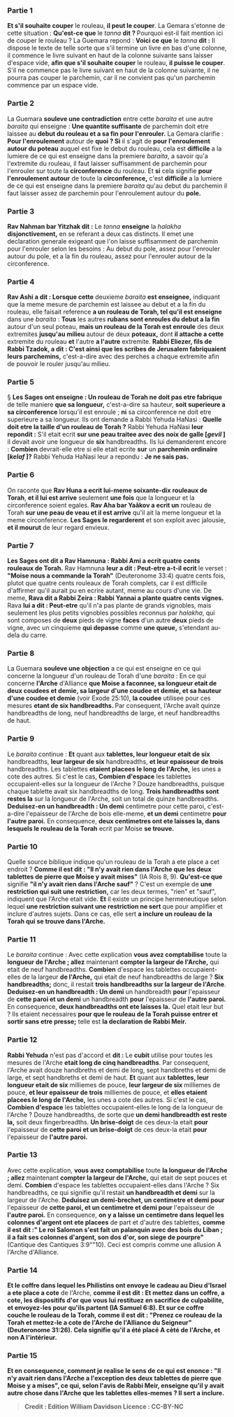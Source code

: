 
### Partie 1
<b>Et s'il souhaite couper</b> le rouleau, <b>il peut le couper</b>. La Gemara s'etonne de cette situation : <b>Qu'est-ce que</b> le <i>tanna</i> <b>dit ? </b> Pourquoi est-il fait mention ici de couper le rouleau ? La Guemara repond : <b>Voici ce que</b> le <i>tanna</i> <b>dit :</b> Il dispose le texte de telle sorte que s'il termine un livre en bas d'une colonne, il commence le livre suivant en haut de la colonne suivante sans laisser d'espace vide, <b>afin que s'il souhaite couper</b> le rouleau, <b>il puisse le couper</b>. S'il ne commence pas le livre suivant en haut de la colonne suivante, il ne pourra pas couper le parchemin, car il ne convient pas qu'un parchemin commence par un espace vide.

### Partie 2
La Guemara <b>souleve une contradiction</b> entre cette <i>baraita</i> et une autre <i>baraita</i> qui enseigne : <b>Une quantite suffisante</b> de parchemin doit etre laissee au <b>debut du rouleau et a sa fin pour l'enrouler.</b> La Gemara clarifie : <b>Pour l'enroulement</b> autour de <b>quoi ? Si</b> il s'agit de <b>pour l'enroulement autour du poteau</b> auquel est fixe le debut du rouleau, cela est <b>difficile</b> a la lumiere de ce qui est enseigne dans la premiere <i>baraita</i>, a savoir qu'a l'extremite du rouleau, il faut laisser suffisamment de parchemin pour l'enrouler sur toute la <b>circonference</b> du rouleau. Et <b>si</b> cela signifie <b>pour l'enroulement autour</b> de toute la <b>circonference,</b> c'est <b>difficile</b> a la lumiere de ce qui est enseigne dans la premiere <i>baraita</i> qu'au debut du parchemin il faut laisser assez de parchemin pour l'enroulement autour du <b>pole.</b>

### Partie 3
<b>Rav Nahman bar Yitzhak dit :</b> Le <i>tanna</i> <b>enseigne</b> la <i>halakha</i> <b>disjonctivement,</b> en se referant a deux cas distincts. Il emet une declaration generale exigeant que l'on laisse suffisamment de parchemin pour l'enrouler selon les besoins : Au debut du pole, assez pour l'enrouler autour du pole, et a la fin du rouleau, assez pour l'enrouler autour de la circonference.

### Partie 4
<b>Rav Ashi a dit : Lorsque cette</b> deuxieme <i>baraita</i> <b>est enseignee,</b> indiquant que la meme mesure de parchemin est laissee au debut et a la fin du rouleau, elle faisait reference <b>a un rouleau de Torah, tel qu'il est enseigne</b> dans une <i>baraita</i> : <b>Tous</b> les autres <b>rubans sont enroules du debut a la fin</b> autour d'un seul poteau, <b>mais un rouleau de la Torah est enroule</b> des deux extremites <b>jusqu'au milieu</b> autour de deux <b>poteaux,</b> dont <b>il attache a cette</b> extremite du rouleau <b>et</b> l'autre <b>a l'autre</b> extremite. <b>Rabbi Eliezer, fils de Rabbi Tzadok, a dit : C'est ainsi que les scribes de Jerusalem fabriquaient leurs parchemins,</b> c'est-a-dire avec des perches a chaque extremite afin de pouvoir le rouler jusqu'au milieu.

### Partie 5
§ <b>Les Sages ont enseigne : Un rouleau de Torah ne doit pas etre fabrique</b> de telle maniere <b>que sa longueur,</b> c'est-a-dire sa hauteur, <b>soit superieure a sa circonference</b> lorsqu'il est enroule ; <b>ni</b> sa circonference ne doit etre superieure a sa longueur. Ils ont demande a Rabbi</b> Yehuda HaNasi : <b>Quelle doit etre la taille d'un rouleau de Torah ?</b> Rabbi Yehuda HaNasi <b>leur repondit :</b> S'il etait ecrit <b>sur une peau traitee avec des noix de galle [<i>gevil</i> ]</b> il devait avoir une longueur de <b>six</b> handbreadths. Ils lui demanderent encore : <b>Combien</b> devrait-elle etre si elle etait ecrite <b>sur</b> un <b>parchemin ordinaire [<i>kelaf</i> ]?</b> Rabbi Yehuda HaNasi leur a repondu : <b>Je ne sais pas.</b>

### Partie 6
On raconte que <b>Rav Huna a ecrit lui-meme soixante-dix rouleaux de Torah</b>, <b>et il lui est arrive</b> seulement <b>une fois</b> que la longueur et la circonference soient egales. <b>Rav Aha bar Yaâkov a ecrit un</b> rouleau de Torah <b>sur une peau de veau et il est arrive</b> qu'il ait la meme longueur et la meme circonference. <b>Les Sages le regarderent</b> et son exploit avec jalousie, <b>et il mourut</b> de leur regard envieux.

### Partie 7
<b>Les Sages ont dit a Rav Hamnuna : Rabbi Ami a ecrit quatre cents rouleaux de Torah.</b> Rav Hamnuna <b>leur a dit : Peut-etre a-t-il ecrit</b> le verset : <b>"Moise nous a commande la Torah"</b> (Deuteronome 33:4) quatre cents fois, plutot que quatre cents rouleaux de Torah complets, car il est difficile d'affirmer qu'il aurait pu en ecrire autant, meme au cours d'une vie. De meme, <b>Rava dit a Rabbi Zeira : Rabbi Yannai a plante quatre cents vignes.</b> Rava <b>lui a dit : Peut-etre</b> qu'il n'a pas plante de grands vignobles, mais seulement les plus petits vignobles possibles reconnus par <i>halakha</i>, qui sont composes de <b>deux</b> pieds de vigne <b>faces</b> d'un autre <b>deux</b> pieds de vigne, avec un cinquieme <b>qui depasse</b> comme <b>une queue,</b> s'etendant au-dela du carre.

### Partie 8
La Guemara <b>souleve une objection</b> a ce qui est enseigne en ce qui concerne la longueur d'un rouleau de Torah d'une <i>baraita</i> : En ce qui concerne <b>l'Arche</b> d'Alliance <b>que Moise a faconnee, sa longueur etait de deux coudees et demie, sa largeur d'une coudee et demie, et sa hauteur d'une coudee et demie</b> (voir Exode 25:10), <b>la coudee</b> utilisee pour ces mesures <b>etant de six handbreadths. </b> Par consequent, l'Arche avait quinze handbreadths de long, neuf handbreadths de large, et neuf handbreadths de haut.

### Partie 9
Le <i>baraita</i> continue : <b>Et</b> quant aux <b>tablettes, leur longueur etait de six</b> handbreadths, <b>leur largeur de six</b> handbreadths, <b>et leur epaisseur de trois</b> handbreadths. Les tablettes <b>etaient placees le long de l'Arche,</b> les unes a cote des autres. Si c'est le cas, <b>Combien d'espace</b> les tablettes occupaient-elles</b> sur la longueur de l'Arche ? Douze handbreadths,</b> puisque chaque tablette avait six handbreadths de long. <b>Trois handbreadths sont restes la</b> sur la longueur de l'Arche, soit un total de quinze handbreadths. <b>Deduisez-en un handbreadth : Un demi</b> centimetre pour cette paroi,</b> c'est-a-dire l'epaisseur de l'Arche de bois elle-meme, <b>et un demi</b> centimetre <b>pour l'autre paroi.</b> En consequence, <b>deux centimetres ont ete laisses la, dans lesquels le rouleau de la Torah</b> ecrit par Moise <b>se trouve.</b>

### Partie 10
Quelle source biblique indique qu'un rouleau de la Torah a ete place a cet endroit ? <b>Comme il est dit : "Il n'y avait rien dans l'Arche que les deux tablettes de pierre que Moise y avait mises"</b> (IA Rois 8, 9). <b>Qu'est-ce que</b> signifie <b>"il n'y avait rien dans l'Arche sauf"</b> ? C'est un exemple de <b>une restriction qui suit une restriction,</b> car les deux termes, "rien" et "sauf", indiquent que l'Arche etait vide. <b>Et</b> il existe un principe hermeneutique selon lequel <b>une restriction suivant une restriction ne sert</b> que pour amplifier</b> et inclure d'autres sujets. Dans ce cas, elle sert <b>a inclure un rouleau de la Torah qui se trouve dans l'Arche.</b>

### Partie 11
Le <i>baraita</i> continue : Avec cette explication <b>vous avez comptabilise</b> toute la <b>longueur de l'Arche ; allez</b> maintenant <b>compter la largeur de l'Arche,</b> qui etait de neuf handbreadths. <b>Combien</b> d'espace les tablettes occupaient-elles</b> de la largeur <b>de l'Arche,</b> qui etait de neuf handbreadths de large ? <b>Six handbreadths;</b> donc, il restait <b>trois handbreadths sur la largeur de l'Arche</b>. <b>Deduisez-en un handbreadth : Un demi</b> un handbreadth <b>pour</b> l'epaisseur de <b>cette paroi et un demi</b> un handbreadth <b>pour</b> l'epaisseur de <b>l'autre paroi.</b> En consequence, <b>deux handbreadths ont ete laisses la.</b> Quel etait leur but ? Ils etaient necessaires <b>pour que le rouleau de la Torah puisse entrer et sortir sans etre presse;</b> telle est <b>la declaration de Rabbi Meir.</b>

### Partie 12
<b>Rabbi Yehuda</b> n'est pas d'accord et <b>dit :</b> Le <b>cubit</b> utilise pour toutes les mesures de l'Arche <b>etait long de cinq handbreadths</b>. Par consequent, l'Arche avait douze handbreths et demi de long, sept handbreths et demi de large, et sept handbreths et demi de haut. <b>Et</b> quant aux <b>tablettes, leur longueur etait de six</b> milliemes de pouce, <b>leur largeur de six</b> milliemes de pouce, <b>et leur epaisseur de trois</b> milliemes de pouce, et <b>elles etaient placees le long de l'Arche,</b> les unes a cote des autres. Si c'est le cas, <b>Combien d'espace</b> les tablettes occupaient-elles</b> le long de la longueur de l'Arche ? Douze handbreadths,</b> de sorte que <b>un demi handbreadth est reste la,</b> soit deux fingerbreadths. <b>Un brise-doigt</b> de ces deux-la etait <b>pour</b> l'epaisseur de <b>cette paroi et un brise-doigt</b> de ces deux-la etait <b>pour</b> l'epaisseur de <b>l'autre paroi.</b>

### Partie 13
Avec cette explication, <b>vous avez comptabilise</b> toute <b>la longueur de l'Arche ; allez</b> maintenant <b>compter la largeur de l'Arche,</b> qui etait de sept pouces et demi. <b>Combien</b> d'espace les tablettes occupaient-elles dans l'Arche ? Six handbreadths,</b> ce qui signifie qu'il restait <b>un handbreadth et demi</b> sur la largeur de l'Arche. <b>Deduisez un demi-brechet, un centimetre et demi pour</b> l'epaisseur de <b>cette paroi, et un centimetre et demi pour</b> l'epaisseur de <b>l'autre paroi.</b> En consequence, <b>on y a laisse un centimetre dans lequel les</b> <b>colonnes d'argent ont ete placees</b> de part et d'autre des tablettes, <b>comme il est dit :" Le roi Salomon s'est fait un palanquin avec des bois du Liban ; il a fait ses colonnes d'argent, son dos d'or, son siege de pourpre"</b> (Cantique des Cantiques 3:9""10). Ceci est compris comme une allusion A l'Arche d'Alliance.

### Partie 14
<b>Et le coffre dans lequel les Philistins ont envoye le cadeau au Dieu d'Israel a ete place a cote</b> de l'Arche, <b>comme il est dit : <b>Et mettez dans un coffre, a cote, les dispositifs d'or que vous lui restituez en sacrifice de culpabilite, et envoyez-les pour qu'ils partent</b> (IA Samuel 6:8). <b>Et sur</b> ce coffre <b>couche le rouleau de la Torah, comme il est dit : "Prenez ce rouleau de la Torah et mettez-le a cote de l'Arche de l'Alliance du Seigneur"</b> (Deuteronome 31:26). Cela signifie qu'il a été placé A cèté de l'Arche, et non A l'intérieur.

### Partie 15
<b>Et</b> en consequence, <b>comment je realise</b> le sens de ce qui est enonce : <b>"Il n'y avait rien dans l'Arche a l'exception</b> des deux tablettes de pierre que Moise y a mises", ce qui, selon l'avis de Rabbi Meir, enseigne qu'il y avait autre chose dans l'Arche que les tablettes elles-memes ? Il sert <b>a inclure</b>.

>Credit : Edition William Davidson
>Licence : CC-BY-NC